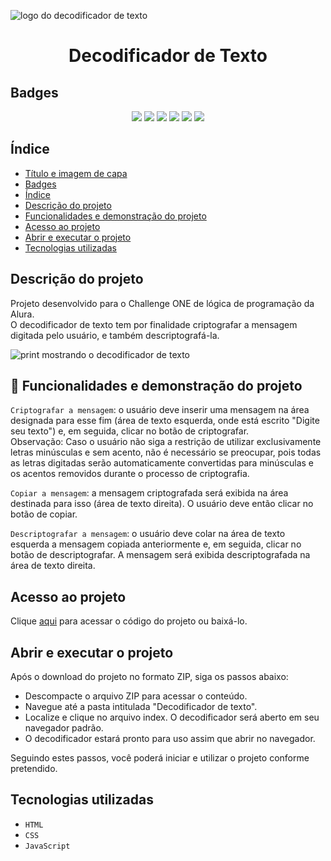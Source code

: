 ![logo do decodificador de texto](https://github.com/user-attachments/assets/c134a715-823e-4eac-b7c7-8618c644d408)
<h1 align="center"> Decodificador de Texto </h1>

## Badges

<p align="center">
    <img src="https://img.shields.io/badge/Status-Finalizado-green">
    <img src="https://img.shields.io/badge/Data%20de%20Lan%C3%A7amento-Agosto%202024-blue">
    <img src="https://img.shields.io/badge/Data%20de%20Lan%C3%A7amento-Agosto%202024-blue">
    <img src="https://img.shields.io/github/license/Caroline-Fraga/decodificador">
    <img src="https://img.shields.io/github/forks/Caroline-Fraga/decodificador">
    <img src="https://img.shields.io/github/stars/Caroline-Fraga/decodificador">
</p>

## Índice

- [Título e imagem de capa](#Título-e-imagem-de-capa)
- [Badges](#Badges)
- [Índice](#Índice)
- [Descrição do projeto](#Descrição-do-projeto)
- [Funcionalidades e demonstração do projeto](#:hammer:Funcionalidades-e-demonstração-do-projeto)
- [Acesso ao projeto](#Acesso-ao-projeto)
- [Abrir e executar o projeto](#Abrir-e-executar-o-projeto)
- [Tecnologias utilizadas](#Tecnologias-utilizadas)


## Descrição do projeto 

Projeto desenvolvido para o Challenge ONE de lógica de programação da Alura.<br>O decodificador de texto tem por finalidade criptografar a mensagem digitada pelo usuário, e também descriptografá-la.

![print mostrando o decodificador de texto](https://github.com/user-attachments/assets/d275847a-67fa-4f49-8d63-ceeaa9683083)

## :hammer: Funcionalidades e demonstração do projeto

`Criptografar a mensagem`: o usuário deve inserir uma mensagem na área designada para esse fim (área de texto esquerda, onde está escrito "Digite seu texto") e, em seguida, clicar no botão de criptografar. <br> Observação: Caso o usuário não siga a restrição de utilizar exclusivamente letras minúsculas e sem acento, não é necessário se preocupar, pois todas as letras digitadas serão automaticamente convertidas para minúsculas e os acentos removidos durante o processo de criptografia.

`Copiar a mensagem`: a mensagem criptografada será exibida na área destinada para isso (área de texto direita). O usuário deve então clicar no botão de copiar.

`Descriptografar a mensagem`: o usuário deve colar na área de texto esquerda a mensagem copiada anteriormente  e, em seguida, clicar no botão de descriptografar. A mensagem será exibida descriptografada na área de texto direita.

## Acesso ao projeto

Clique [aqui](https://github.com/Caroline-Fraga/decodificador) para acessar o código do projeto ou baixá-lo.

## Abrir e executar o projeto

Após o download do projeto no formato ZIP, siga os passos abaixo:

- Descompacte o arquivo ZIP para acessar o conteúdo.
- Navegue até a pasta intitulada "Decodificador de texto".
- Localize e clique no arquivo index. O decodificador será aberto em seu navegador padrão.
- O decodificador estará pronto para uso assim que abrir no navegador.

Seguindo estes passos, você poderá iniciar e utilizar o projeto conforme pretendido.

## Tecnologias utilizadas 

- `HTML`
- `CSS`
- `JavaScript`



